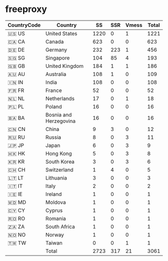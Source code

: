 # freeproxy

|CountryCode|Country|SS|SSR|Vmess|Total|
|  ----  | ----  |  ----  | ----  |  ----  | ----  |
|🇺🇸 US|United States|1220|0|1|1221|
|🇨🇦 CA|Canada|623|0|0|623|
|🇩🇪 DE|Germany|232|223|1|456|
|🇸🇬 SG|Singapore|104|85|4|193|
|🇬🇧 GB|United Kingdom|184|1|1|186|
|🇦🇺 AU|Australia|108|1|0|109|
|🇮🇳 IN|India|108|0|0|108|
|🇫🇷 FR|France|52|0|0|52|
|🇳🇱 NL|Netherlands|17|0|1|18|
|🇵🇱 PL|Poland|16|0|0|16|
|🇧🇦 BA|Bosnia and Herzegovina|16|0|0|16|
|🇨🇳 CN|China|9|3|0|12|
|🇷🇺 RU|Russia|8|0|3|11|
|🇯🇵 JP|Japan|6|0|3|9|
|🇭🇰 HK|Hong Kong|5|0|3|8|
|🇰🇷 KR|South Korea|3|0|3|6|
|🇨🇭 CH|Switzerland|1|4|0|5|
|🇱🇹 LT|Lithuania|3|0|0|3|
|🇮🇹 IT|Italy|2|0|0|2|
|🇮🇪 IE|Ireland|1|0|0|1|
|🇲🇩 MD|Moldova|1|0|0|1|
|🇨🇾 CY|Cyprus|1|0|0|1|
|🇷🇴 RO|Romania|1|0|0|1|
|🇿🇦 ZA|South Africa|1|0|0|1|
|🇳🇴 NO|Norway|1|0|0|1|
|🇹🇼 TW|Taiwan|0|0|1|1|
||Total|2723|317|21|3061|

